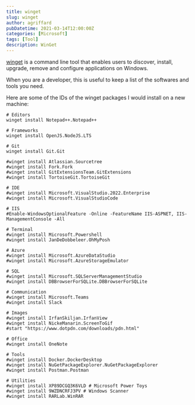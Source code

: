 ```yaml
---
title: winget
slug: winget
author: agriffard
pubDatetime: 2021-03-14T12:00:00Z
categories: [Microsoft]
tags: [Tool]
description: WinGet
---
```


[winget](https://learn.microsoft.com/en-us/windows/package-manager/winget/) is a command line tool that enables users to discover, install, upgrade, remove and configure applications on Windows.

When you are a developer, this is useful to keep a list of the softwares and tools you need.

Here are some of the IDs of the winget packages I would install on a new machine:

```plaintext
# Editors
winget install Notepad++.Notepad++

# Frameworks
winget install OpenJS.NodeJS.LTS

# Git
winget install Git.Git

#winget install Atlassian.Sourcetree
#winget install Fork.Fork
#winget install GitExtensionsTeam.GitExtensions
#winget install TortoiseGit.TortoiseGit

# IDE
#winget install Microsoft.VisualStudio.2022.Enterprise
#winget install Microsoft.VisualStudioCode

# IIS
#Enable-WindowsOptionalFeature -Online -FeatureName IIS-ASPNET, IIS-ManagementConsole -All

# Terminal
#winget install Microsoft.Powershell
#winget install JanDeDobbeleer.OhMyPosh

# Azure
#winget install Microsoft.AzureDataStudio
#winget install Microsoft.AzureStorageEmulator

# SQL
#winget install Microsoft.SQLServerManagementStudio
#winget install DBBrowserForSQLite.DBBrowserForSQLite

# Communication
#winget install Microsoft.Teams
#winget install Slack

# Images
#winget install IrfanSkiljan.IrfanView
#winget install NickeManarin.ScreenToGif
#start "https://www.dotpdn.com/downloads/pdn.html"

# Office
#winget install OneNote

# Tools
#winget install Docker.DockerDesktop
#winget install NuGetPackageExplorer.NuGetPackageExplorer
#winget install Postman.Postman

# Utilities
#winget install XP89DCGQ3K6VLD # Microsoft Power Toys
#winget install 9WZDNCRFJ3PV # Windows Scanner
#winget install RARLab.WinRAR
```
